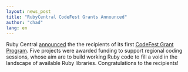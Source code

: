 ```yaml
---
layout: news_post
title: "RubyCentral CodeFest Grants Announced"
author: "chad"
lang: en
---
```


Ruby Central [announced][1] the the recipients of its first [CodeFest
Grant Program][2]. Five projects were awarded funding to support
regional coding sessions, whose aim are to build working Ruby code to
fill a void in the landscape of available Ruby libraries.
Congratulations to the recipients!



[1]: http://blade.nagaokaut.ac.jp/cgi-bin/scat.rb/ruby/ruby-talk/133197 
[2]: http://www.rubycentral.org/grant/announce.html 

